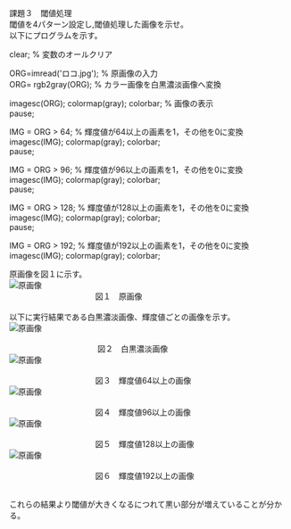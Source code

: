 課題３　閾値処理<br>
閾値を4パターン設定し,閾値処理した画像を示せ。<br>
以下にプログラムを示す。<br>

clear; % 変数のオールクリア<br>

ORG=imread('ロコ.jpg'); % 原画像の入力<br>
ORG= rgb2gray(ORG); % カラー画像を白黒濃淡画像へ変換<br>

imagesc(ORG); colormap(gray); colorbar; % 画像の表示<br>
pause;<br>

IMG = ORG > 64; % 輝度値が64以上の画素を1，その他を0に変換<br>
imagesc(IMG); colormap(gray); colorbar;<br>
pause;<br>

IMG = ORG > 96; % 輝度値が96以上の画素を1，その他を0に変換<br>
imagesc(IMG); colormap(gray); colorbar;<br>
pause;<br>

IMG = ORG > 128; % 輝度値が128以上の画素を1，その他を0に変換<br>
imagesc(IMG); colormap(gray); colorbar;<br>
pause;<br>

IMG = ORG > 192; % 輝度値が192以上の画素を1，その他を0に変換<br>
imagesc(IMG); colormap(gray); colorbar;<br>

原画像を図１に示す。<br>
![原画像](https://github.com/Tomoyuki-Soma/lecture_image_processing/blob/master/kadai3/ロコ.jpg)<br> 
　　　　　　　　　　　図１　原画像<br>
<br>
以下に実行結果である白黒濃淡画像、輝度値ごとの画像を示す。<br>
![原画像](https://github.com/Tomoyuki-Soma/lecture_image_processing/blob/master/kadai3/Image0.jpg)<br>  
　　　　　　　　　　  　図２　白黒濃淡画像<br>
![原画像](https://github.com/Tomoyuki-Soma/lecture_image_processing/blob/master/kadai3/Image1.jpg)<br>  
　　　　　　　　　　　図３　輝度値64以上の画像<br>
![原画像](https://github.com/Tomoyuki-Soma/lecture_image_processing/blob/master/kadai3/Image2.jpg)<br>  
　　　　　　　　　　　図４　輝度値96以上の画像<br>
![原画像](https://github.com/Tomoyuki-Soma/lecture_image_processing/blob/master/kadai3/Image3.jpg)<br>  
　　　　　　　　　　　図５　輝度値128以上の画像<br>
![原画像](https://github.com/Tomoyuki-Soma/lecture_image_processing/blob/master/kadai3/Image4.jpg)<br>  
　　　　　　　　　　　図６　輝度値192以上の画像<br>
<br>

これらの結果より閾値が大きくなるにつれて黒い部分が増えていることが分かる。
